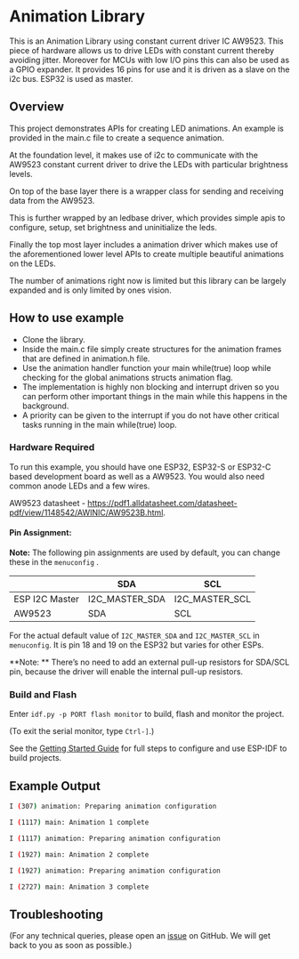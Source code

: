 # Animation Library

This is an Animation Library using constant current driver IC AW9523. This piece of hardware allows us to drive LEDs with constant current thereby avoiding jitter.
Moreover for MCUs with low I/O pins this can also be used as a GPIO expander. It provides 16 pins for use and it is driven as a slave on the i2c bus. ESP32 is used as master.

## Overview

This project demonstrates APIs for creating LED animations. An example is provided in the main.c file to create a sequence animation.

At the foundation level, it makes use of i2c to communicate with the AW9523 constant current driver to drive the LEDs with particular brightness levels. 

On top of the base layer there is a wrapper class for sending and receiving data from the AW9523. 

This is further wrapped by an ledbase driver, which provides simple apis to configure, setup, set brightness and uninitialize the leds.

Finally the top most layer includes a animation driver which makes use of the aforementioned lower level APIs to create multiple beautiful animations on the LEDs.

The number of animations right now is limited but this library can be largely expanded and is only limited by ones vision.

## How to use example

- Clone the library.
- Inside the main.c file simply create structures for the animation frames that are defined in animation.h file.
- Use the animation handler function your main while(true) loop while checking for the global animations structs animation flag. 
- The implementation is highly non blocking and interrupt driven so you can perform other important things in the main while this happens in the background. 
- A priority can be given to the interrupt if you do not have other critical tasks running in the main while(true) loop.

### Hardware Required

To run this example, you should have one ESP32, ESP32-S or ESP32-C based development board as well as a AW9523. You would also need common anode LEDs and a few wires. 

AW9523 datasheet - https://pdf1.alldatasheet.com/datasheet-pdf/view/1148542/AWINIC/AW9523B.html.
#### Pin Assignment:

**Note:** The following pin assignments are used by default, you can change these in the `menuconfig` .

|                  | SDA             | SCL           |
| ---------------- | -------------- | -------------- |
| ESP I2C Master   | I2C_MASTER_SDA | I2C_MASTER_SCL |
| AW9523		   | SDA            | SCL            |


For the actual default value of `I2C_MASTER_SDA` and `I2C_MASTER_SCL` in `menuconfig`. It is pin 18 and 19 on the ESP32 but varies for other ESPs.

**Note: ** There’s no need to add an external pull-up resistors for SDA/SCL pin, because the driver will enable the internal pull-up resistors.

### Build and Flash

Enter `idf.py -p PORT flash monitor` to build, flash and monitor the project.

(To exit the serial monitor, type ``Ctrl-]``.)

See the [Getting Started Guide](https://docs.espressif.com/projects/esp-idf/en/latest/get-started/index.html) for full steps to configure and use ESP-IDF to build projects.

## Example Output

```bash
I (307) animation: Preparing animation configuration

I (1117) main: Animation 1 complete

I (1117) animation: Preparing animation configuration

I (1927) main: Animation 2 complete

I (1927) animation: Preparing animation configuration

I (2727) main: Animation 3 complete
```

## Troubleshooting

(For any technical queries, please open an [issue](https://github.com/ravisha2396/AnimationLibraryAW9523/issues) on GitHub. We will get back to you as soon as possible.)
